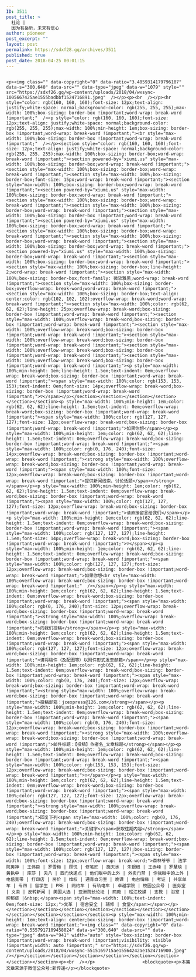 ```yaml
---
ID: 3511
post_title: >
  社论 |
  因为有岳昕，未来有信心
author: pioneer
post_excerpt: ""
layout: post
permalink: https://sdxf28.gq/archives/3511
published: true
post_date: 2018-04-25 00:01:15
---
```

                                                                                                                  <p><img class="" data-copyright="0" data-ratio="3.4059314179796107" data-s="300,640" data-src="" data-type="jpeg" data-w="1079" style="" src="https://sdxf26.gq/wp-content/uploads/2018/04/wxsync-1005667425ae1555badbbf1524716891.jpeg"  /></p><p><br  /></p><hr style="color: rgb(160, 160, 160);font-size: 12px;text-align: justify;white-space: normal;background-color: rgb(255, 255, 255);max-width: 100%;box-sizing: border-box !important;word-wrap: break-word !important;"  /><p style="color: rgb(160, 160, 160);font-size: 12px;text-align: justify;white-space: normal;background-color: rgb(255, 255, 255);max-width: 100%;min-height: 1em;box-sizing: border-box !important;word-wrap: break-word !important;"><br style="max-width: 100%;box-sizing: border-box !important;word-wrap: break-word !important;"  /></p><section style="color: rgb(160, 160, 160);font-size: 12px;text-align: justify;white-space: normal;background-color: rgb(255, 255, 255);max-width: 100%;box-sizing: border-box;word-wrap: break-word !important;"><section powered-by="xiumi.us" style="max-width: 100%;box-sizing: border-box;word-wrap: break-word !important;"><section style="max-width: 100%;box-sizing: border-box;word-wrap: break-word !important;"><section style="max-width: 100%;box-sizing: border-box;font-size: 15px;word-wrap: break-word !important;"><section style="max-width: 100%;box-sizing: border-box;word-wrap: break-word !important;"><section powered-by="xiumi.us" style="max-width: 100%;box-sizing: border-box;word-wrap: break-word !important;"><section style="max-width: 100%;box-sizing: border-box;word-wrap: break-word !important;"><section style="max-width: 100%;box-sizing: border-box;word-wrap: break-word !important;"><section style="max-width: 100%;box-sizing: border-box !important;word-wrap: break-word !important;"><section powered-by="xiumi.us" style="max-width: 100%;box-sizing: border-box;word-wrap: break-word !important;"><section style="max-width: 100%;box-sizing: border-box;word-wrap: break-word !important;"><section style="max-width: 100%;box-sizing: border-box;word-wrap: break-word !important;"><section style="max-width: 100%;box-sizing: border-box;word-wrap: break-word !important;"><section powered-by="xiumi.us" style="max-width: 100%;box-sizing: border-box;word-wrap: break-word !important;"><section style="max-width: 100%;box-sizing: border-box;word-wrap: break-word !important;"><section style="max-width: 100%;box-sizing: border-box;line-height: 2;word-wrap: break-word !important;"><section style="max-width: 100%;box-sizing: border-box;font-family: 微软雅黑;word-wrap: break-word !important;"><section style="max-width: 100%;box-sizing: border-box;overflow-wrap: break-word;word-wrap: break-word !important;"><section style="max-width: 100%;box-sizing: border-box;text-align: center;color: rgb(102, 102, 102);overflow-wrap: break-word;word-wrap: break-word !important;"><section style="max-width: 100%;color: rgb(62, 62, 62);line-height: 25px;overflow-wrap: break-word;box-sizing: border-box !important;word-wrap: break-word !important;"><section style="max-width: 100%;overflow-wrap: break-word;box-sizing: border-box !important;word-wrap: break-word !important;"><section style="max-width: 100%;overflow-wrap: break-word;box-sizing: border-box !important;word-wrap: break-word !important;"><section style="max-width: 100%;overflow-wrap: break-word;box-sizing: border-box !important;word-wrap: break-word !important;"><section style="max-width: 100%;overflow-wrap: break-word;box-sizing: border-box !important;word-wrap: break-word !important;"><section style="max-width: 100%;overflow-wrap: break-word;box-sizing: border-box !important;word-wrap: break-word !important;"><p style="max-width: 100%;min-height: 1em;line-height: 1.5em;text-indent: 0em;overflow-wrap: break-word;box-sizing: border-box !important;word-wrap: break-word !important;"><span style="max-width: 100%;color: rgb(153, 153, 153);text-indent: 0em;font-size: 14px;overflow-wrap: break-word;box-sizing: border-box !important;word-wrap: break-word !important;">▽</span></p></section></section></section></section></section></section><p style="max-width: 100%;min-height: 1em;color: rgb(62, 62, 62);line-height: 1.5em;text-indent: 0em;overflow-wrap: break-word;box-sizing: border-box !important;word-wrap: break-word !important;"><span style="max-width: 100%;color: rgb(127, 127, 127);font-size: 12px;overflow-wrap: break-word;box-sizing: border-box !important;word-wrap: break-word !important;">如果你想</span></p><p style="max-width: 100%;min-height: 1em;color: rgb(62, 62, 62);line-height: 1.5em;text-indent: 0em;overflow-wrap: break-word;box-sizing: border-box !important;word-wrap: break-word !important;"><span style="max-width: 100%;color: rgb(0, 176, 240);font-size: 14px;overflow-wrap: break-word;box-sizing: border-box !important;word-wrap: break-word !important;"><strong style="max-width: 100%;overflow-wrap: break-word;box-sizing: border-box !important;word-wrap: break-word !important;"><span style="max-width: 100%;font-size: 12px;overflow-wrap: break-word;box-sizing: border-box !important;word-wrap: break-word !important;">提供新闻线索、讨论话题</span></strong></span></p><p style="max-width: 100%;min-height: 1em;color: rgb(62, 62, 62);line-height: 1.5em;text-indent: 0em;overflow-wrap: break-word;box-sizing: border-box !important;word-wrap: break-word !important;"><span style="max-width: 100%;color: rgb(127, 127, 127);font-size: 12px;overflow-wrap: break-word;box-sizing: border-box !important;word-wrap: break-word !important;">请直接留言给我们</span></p><p style="max-width: 100%;min-height: 1em;color: rgb(62, 62, 62);line-height: 1.5em;text-indent: 0em;overflow-wrap: break-word;box-sizing: border-box !important;word-wrap: break-word !important;"><span style="max-width: 100%;color: rgb(127, 127, 127);line-height: 1.5em;font-size: 14px;overflow-wrap: break-word;box-sizing: border-box !important;word-wrap: break-word !important;">▽</span></p><p style="max-width: 100%;min-height: 1em;color: rgb(62, 62, 62);line-height: 1.5em;text-indent: 0em;overflow-wrap: break-word;box-sizing: border-box !important;word-wrap: break-word !important;"><span style="max-width: 100%;color: rgb(127, 127, 127);font-size: 12px;overflow-wrap: break-word;box-sizing: border-box !important;word-wrap: break-word !important;">如果你想<br style="max-width: 100%;overflow-wrap: break-word;box-sizing: border-box !important;word-wrap: break-word !important;"  /></span></p><p style="max-width: 100%;min-height: 1em;color: rgb(62, 62, 62);line-height: 1.5em;text-indent: 0em;overflow-wrap: break-word;box-sizing: border-box !important;word-wrap: break-word !important;"><span style="max-width: 100%;color: rgb(0, 176, 240);font-size: 12px;overflow-wrap: break-word;box-sizing: border-box !important;word-wrap: break-word !important;"><strong style="max-width: 100%;overflow-wrap: break-word;box-sizing: border-box !important;word-wrap: break-word !important;">向我们投稿</strong></span></p><p style="max-width: 100%;min-height: 1em;color: rgb(62, 62, 62);line-height: 1.5em;text-indent: 0em;overflow-wrap: break-word;box-sizing: border-box !important;word-wrap: break-word !important;"><span style="max-width: 100%;color: rgb(127, 127, 127);font-size: 12px;overflow-wrap: break-word;box-sizing: border-box !important;word-wrap: break-word !important;">请将稿件（及配图等）以附件形式发至邮箱</span></p><p style="max-width: 100%;min-height: 1em;color: rgb(62, 62, 62);line-height: 1.5em;text-indent: 0em;overflow-wrap: break-word;box-sizing: border-box !important;word-wrap: break-word !important;"><span style="max-width: 100%;color: rgb(0, 176, 240);font-size: 12px;overflow-wrap: break-word;box-sizing: border-box !important;word-wrap: break-word !important;"><strong style="max-width: 100%;overflow-wrap: break-word;box-sizing: border-box !important;word-wrap: break-word !important;">投稿邮箱：jcexpress@126.com</strong></span></p><p style="max-width: 100%;min-height: 1em;color: rgb(62, 62, 62);line-height: 1.5em;text-indent: 0em;overflow-wrap: break-word;box-sizing: border-box !important;word-wrap: break-word !important;"><span style="max-width: 100%;color: rgb(0, 176, 240);font-size: 12px;overflow-wrap: break-word;box-sizing: border-box !important;word-wrap: break-word !important;"><strong style="max-width: 100%;overflow-wrap: break-word;box-sizing: border-box !important;word-wrap: break-word !important;">邮件标题：【投稿】作者名_文章标题</strong></span></p><p style="max-width: 100%;min-height: 1em;color: rgb(62, 62, 62);line-height: 1.5em;text-indent: 0em;overflow-wrap: break-word;box-sizing: border-box !important;word-wrap: break-word !important;"><span style="max-width: 100%;color: rgb(153, 153, 153);font-size: 12px;overflow-wrap: break-word;box-sizing: border-box !important;word-wrap: break-word !important;">▽</span></p><p style="max-width: 100%;min-height: 1em;color: rgb(62, 62, 62);line-height: 1.5em;text-indent: 0em;overflow-wrap: break-word;box-sizing: border-box !important;word-wrap: break-word !important;"><span style="max-width: 100%;color: rgb(127, 127, 127);font-size: 12px;overflow-wrap: break-word;box-sizing: border-box !important;word-wrap: break-word !important;"><strong style="max-width: 100%;overflow-wrap: break-word;box-sizing: border-box !important;word-wrap: break-word !important;">回复下列<span style="max-width: 100%;color: rgb(0, 176, 240);overflow-wrap: break-word;box-sizing: border-box !important;word-wrap: break-word !important;">关键字</span>获取往期内容</strong></span></p><p style="max-width: 100%;min-height: 1em;color: rgb(62, 62, 62);line-height: 1.5em;text-indent: 0em;overflow-wrap: break-word;box-sizing: border-box !important;word-wrap: break-word !important;"><span style="max-width: 100%;color: rgb(127, 127, 127);box-sizing: border-box !important;word-wrap: break-word !important;"><span style="max-width: 100%;font-size: 12px;overflow-wrap: break-word;">森林爷爷 | 法学院男神 | 王伟臣 | 罗雪梅 | 顾悦 | 修笔匠 | 施天水 | 朱银根 | 王赤峰 | 罗慧琰 | 黄执中 | 库莎 | 夭八 | 西门快递点 | 他们眼中的上外 | 外卖门禁 | 你我眼中的上外 | 电信宽带 | 打印店 | 房价 | 维权 | 通宵自习室 | 晚课 | 电台情缘 | 考证 | 共享单车 | 专四 | 留学生 | PRE | 网约车 | 有轨电车 | 卓越学院 | 校园公众号 | 医务室 | 义卖 | 反转新闻 | 美国大选 | 亚洲院长论坛 | 网瘾 | 松江校媒 | 支教 | 浴室 | 抑郁症 |&nbsp;</span><span style="max-width: 100%;text-indent: 0em;font-size: 12px;">文革 | 宿舍安全 | 辅修 | 食堂</span></span></p></section></section></section></section></section></section></section></section></section></section></section><p style="max-width: 100%;min-height: 1em;text-align: center;box-sizing: border-box !important;word-wrap: break-word !important;"><img class="" data-copyright="0" data-ratio="0.5557917109458024" data-s="300,640" data-src="" data-type="jpeg" data-w="941" width="auto" style="box-sizing: border-box !important;word-wrap: break-word !important;visibility: visible !important;width: auto !important;" src="https://sdxf26.gq/wp-content/uploads/2018/04/wxsync-5515169715ae15564242ae1524716900.jpeg"  /></p></section></section></section></section></section></section></section></section><p><br  /></p>                  <blockquote><p>本篇文章来源于微信公众号:新传递</p></blockquote>